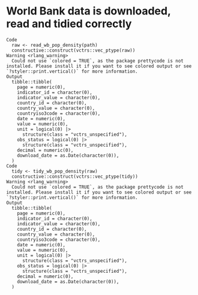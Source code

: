 # World Bank data is downloaded, read and tidied correctly

    Code
      raw <- read_wb_pop_density(path)
      constructive::construct(vctrs::vec_ptype(raw))
    Warning <rlang_warning>
      Could not use `colored = TRUE`, as the package prettycode is not installed. Please install it if you want to see colored output or see `?styler::print.vertical()` for more information.
    Output
      tibble::tibble(
        page = numeric(0),
        indicator_id = character(0),
        indicator_value = character(0),
        country_id = character(0),
        country_value = character(0),
        countryiso3code = character(0),
        date = numeric(0),
        value = numeric(0),
        unit = logical(0) |>
          structure(class = "vctrs_unspecified"),
        obs_status = logical(0) |>
          structure(class = "vctrs_unspecified"),
        decimal = numeric(0),
        download_date = as.Date(character(0)),
      )
    Code
      tidy <- tidy_wb_pop_density(raw)
      constructive::construct(vctrs::vec_ptype(tidy))
    Warning <rlang_warning>
      Could not use `colored = TRUE`, as the package prettycode is not installed. Please install it if you want to see colored output or see `?styler::print.vertical()` for more information.
    Output
      tibble::tibble(
        page = numeric(0),
        indicator_id = character(0),
        indicator_value = character(0),
        country_id = character(0),
        country_value = character(0),
        countryiso3code = character(0),
        date = numeric(0),
        value = numeric(0),
        unit = logical(0) |>
          structure(class = "vctrs_unspecified"),
        obs_status = logical(0) |>
          structure(class = "vctrs_unspecified"),
        decimal = numeric(0),
        download_date = as.Date(character(0)),
      )

